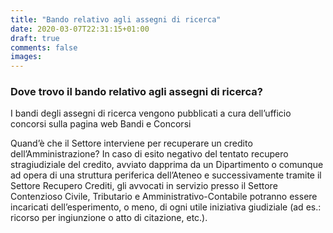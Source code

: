 ```yaml
---
title: "Bando relativo agli assegni di ricerca"
date: 2020-03-07T22:31:15+01:00
draft: true
comments: false
images:
---
```


### Dove trovo il bando relativo agli assegni di ricerca?
I bandi degli assegni di ricerca vengono pubblicati a cura dell’ufficio concorsi sulla pagina web Bandi e Concorsi

Quand’è che il Settore interviene per recuperare un credito dell’Amministrazione?
In caso di esito negativo del tentato recupero stragiudiziale del credito, avviato dapprima da un Dipartimento o comunque ad opera di una struttura periferica dell’Ateneo e successivamente tramite il Settore Recupero Crediti, gli avvocati in servizio presso il Settore Contenzioso Civile, Tributario e Amministrativo-Contabile potranno essere incaricati dell’esperimento, o meno, di ogni utile iniziativa giudiziale (ad es.: ricorso per ingiunzione o atto di citazione, etc.).

